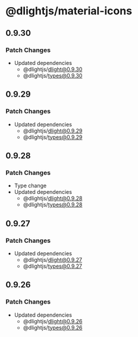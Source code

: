 # @dlightjs/material-icons

## 0.9.30

### Patch Changes

- Updated dependencies
  - @dlightjs/dlight@0.9.30
  - @dlightjs/types@0.9.30

## 0.9.29

### Patch Changes

- Updated dependencies
  - @dlightjs/dlight@0.9.29
  - @dlightjs/types@0.9.29

## 0.9.28

### Patch Changes

- Type change
- Updated dependencies
  - @dlightjs/dlight@0.9.28
  - @dlightjs/types@0.9.28

## 0.9.27

### Patch Changes

- Updated dependencies
  - @dlightjs/dlight@0.9.27
  - @dlightjs/types@0.9.27

## 0.9.26

### Patch Changes

- Updated dependencies
  - @dlightjs/dlight@0.9.26
  - @dlightjs/types@0.9.26
